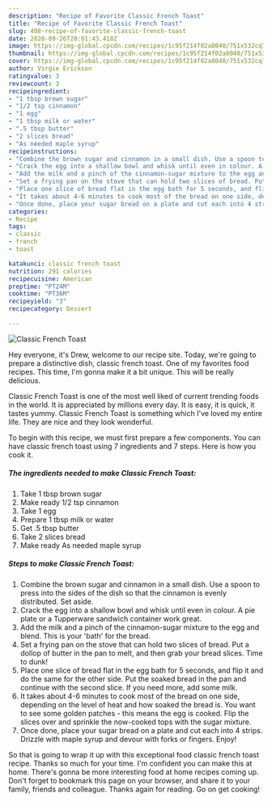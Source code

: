```yaml
---
description: "Recipe of Favorite Classic French Toast"
title: "Recipe of Favorite Classic French Toast"
slug: 408-recipe-of-favorite-classic-french-toast
date: 2020-09-26T20:01:43.418Z
image: https://img-global.cpcdn.com/recipes/1c95f214f02a8040/751x532cq70/classic-french-toast-recipe-main-photo.jpg
thumbnail: https://img-global.cpcdn.com/recipes/1c95f214f02a8040/751x532cq70/classic-french-toast-recipe-main-photo.jpg
cover: https://img-global.cpcdn.com/recipes/1c95f214f02a8040/751x532cq70/classic-french-toast-recipe-main-photo.jpg
author: Virgie Erickson
ratingvalue: 3
reviewcount: 3
recipeingredient:
- "1 tbsp brown sugar"
- "1/2 tsp cinnamon"
- "1 egg"
- "1 tbsp milk or water"
- ".5 tbsp butter"
- "2 slices bread"
- "As needed maple syrup"
recipeinstructions:
- "Combine the brown sugar and cinnamon in a small dish. Use a spoon to press into the sides of the dish so that the cinnamon is evenly distributed. Set aside."
- "Crack the egg into a shallow bowl and whisk until even in colour. A pie plate or a Tupperware sandwich container work great."
- "Add the milk and a pinch of the cinnamon-sugar mixture to the egg and blend. This is your &#39;bath&#39; for the bread."
- "Set a frying pan on the stove that can hold two slices of bread. Put a dollop of butter in the pan to melt, and then grab your bread slices. Time to dunk!"
- "Place one slice of bread flat in the egg bath for 5 seconds, and flip it and do the same for the other side. Put the soaked bread in the pan and continue with the second slice. If you need more, add some milk."
- "It takes about 4-6 minutes to cook most of the bread on one side, depending on the level of heat and how soaked the bread is. You want to see some golden patches - this means the egg is cooked. Flip the slices over and sprinkle the now-cooked tops with the sugar mixture."
- "Once done, place your sugar bread on a plate and cut each into 4 strips. Drizzle with maple syrup and devour with forks or fingers. Enjoy!"
categories:
- Recipe
tags:
- classic
- french
- toast

katakunci: classic french toast 
nutrition: 291 calories
recipecuisine: American
preptime: "PT24M"
cooktime: "PT36M"
recipeyield: "3"
recipecategory: Dessert

---
```



![Classic French Toast](https://img-global.cpcdn.com/recipes/1c95f214f02a8040/751x532cq70/classic-french-toast-recipe-main-photo.jpg)

Hey everyone, it's Drew, welcome to our recipe site. Today, we're going to prepare a distinctive dish, classic french toast. One of my favorites food recipes. This time, I'm gonna make it a bit unique. This will be really delicious.

Classic French Toast is one of the most well liked of current trending foods in the world. It is appreciated by millions every day. It is easy, it is quick, it tastes yummy. Classic French Toast is something which I've loved my entire life. They are nice and they look wonderful.




To begin with this recipe, we must first prepare a few components. You can have classic french toast using 7 ingredients and 7 steps. Here is how you cook it.

<!--inarticleads1-->

##### The ingredients needed to make Classic French Toast:

1. Take 1 tbsp brown sugar
1. Make ready 1/2 tsp cinnamon
1. Take 1 egg
1. Prepare 1 tbsp milk or water
1. Get .5 tbsp butter
1. Take 2 slices bread
1. Make ready As needed maple syrup




<!--inarticleads2-->

##### Steps to make Classic French Toast:

1. Combine the brown sugar and cinnamon in a small dish. Use a spoon to press into the sides of the dish so that the cinnamon is evenly distributed. Set aside.
1. Crack the egg into a shallow bowl and whisk until even in colour. A pie plate or a Tupperware sandwich container work great.
1. Add the milk and a pinch of the cinnamon-sugar mixture to the egg and blend. This is your &#39;bath&#39; for the bread.
1. Set a frying pan on the stove that can hold two slices of bread. Put a dollop of butter in the pan to melt, and then grab your bread slices. Time to dunk!
1. Place one slice of bread flat in the egg bath for 5 seconds, and flip it and do the same for the other side. Put the soaked bread in the pan and continue with the second slice. If you need more, add some milk.
1. It takes about 4-6 minutes to cook most of the bread on one side, depending on the level of heat and how soaked the bread is. You want to see some golden patches - this means the egg is cooked. Flip the slices over and sprinkle the now-cooked tops with the sugar mixture.
1. Once done, place your sugar bread on a plate and cut each into 4 strips. Drizzle with maple syrup and devour with forks or fingers. Enjoy!




So that is going to wrap it up with this exceptional food classic french toast recipe. Thanks so much for your time. I'm confident you can make this at home. There's gonna be more interesting food at home recipes coming up. Don't forget to bookmark this page on your browser, and share it to your family, friends and colleague. Thanks again for reading. Go on get cooking!
